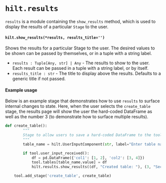# `hilt.results`
`results` is a module containing the `show_results` method, which is used to display the results of a particular `Stage` to the user.

#### `hilt.show_results(*results, results_title='')`

Shows the results for a particular Stage to the user. The desired values to be shown can be passed by themselves, or in a tuple with a string label.

- `results : Tuple[Any, str] | Any` - The results to show to the user. Each result can be passed in a tuple with a string label, or by itself.
- `results_title : str` - The title to display above the results. Defaults to a generic title if not passed.

#### Example usage
Below is an example stage that demonstrates how to use `results` to surface internal changes to state. Here, when the user selects the `create_table` stage, the results page will show the user the hard-coded DataFrame as well as the number 3 (to demonstrate how to surface multiple results). 

```python
def create_table():
        """
        Stage to allow users to save a hard-coded DataFrame to the tool's Tables with a user-inputted name. 
        """
        table_name = hilt.UserInputComponent(str, label="Enter table name: ")

        if tool.user_input_received():
            df = pd.DataFrame({'col1': [1, 2], 'col2': [3, 4]})
            tool.tables[table_name.value] = df
            hilt.results.show_results((df, "Created table: "), (3, "Second number"))

    tool.add_stage('create_table', create_table)
```
